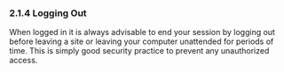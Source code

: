 ### 2.1.4 Logging Out
When logged in it is always advisable to end your session by logging out before leaving a site or leaving your computer unattended for periods of time. This is simply good security practice to prevent any unauthorized access.